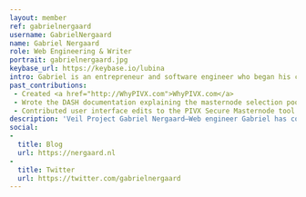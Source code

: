 ```yaml
---
layout: member
ref: gabrielnergaard
username: GabrielNergaard
name: Gabriel Nergaard
role: Web Engineering & Writer
portrait: gabrielnergaard.jpg
keybase_url: https://keybase.io/lubina
intro: Gabriel is an entrepreneur and software engineer who began his career in the aerospace industry, and later transitioned to the consumer space, with his company producing products for brands like Google and Live Nation. His introduction to crypto and blockchain came in 2011 through a cypherpunk employee, and in 2017, his growing interest led him to begin working professionally in the space. Gabriel contributes to the Veil project in the area of web technology, technical writing, strategy, and business development.
past_contributions:
 - Created <a href="http://WhyPIVX.com">WhyPIVX.com</a>
 - Wrote the DASH documentation explaining the masternode selection pool payment algorithm and probabilities
 - Contributed user interface edits to the PIVX Secure Masternode tool
description: 'Veil Project Gabriel Nergaard—Web engineer Gabriel has contributed to such projects as Dash and PIVX, and brings a range web dev, UX, and writing skills. Read more here.'
social:
- 
  title: Blog
  url: https://nergaard.nl
- 
  title: Twitter
  url: https://twitter.com/gabrielnergaard
---
```

